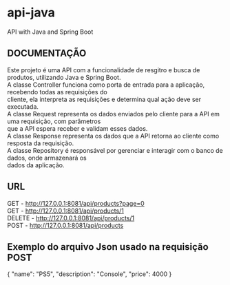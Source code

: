 # api-java
API with Java and Spring Boot

## DOCUMENTAÇÃO
Este projeto é uma API com a funcionalidade de resgitro e busca de produtos, utilizando Java e Spring Boot.  
A classe Controller funciona como porta de entrada para a aplicação, recebendo todas as requisições do  
cliente, ela interpreta as requisições e determina qual ação deve ser executada.  
A classe Request representa os dados enviados pelo cliente para a API em uma requisição, com parâmetros  
que a API espera receber e validam esses dados.  
A classe Response representa os dados que a API retorna ao cliente como resposta da requisição.  
A classe Repository é responsável por gerenciar e interagir com o banco de dados, onde armazenará os  
dados da aplicação.

## URL
GET - http://127.0.0.1:8081/api/products?page=0  
GET - http://127.0.0.1:8081/api/products/1  
DELETE - http://127.0.0.1:8081/api/products/1  
POST - http://127.0.0.1:8081/api/products

## Exemplo do arquivo Json usado na requisição POST
{
"name": "PS5",
"description": "Console",
"price": 4000
}

